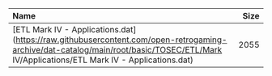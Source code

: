 |Name|Size|
|:---|---:|
|[ETL Mark IV - Applications.dat](https://raw.githubusercontent.com/open-retrogaming-archive/dat-catalog/main/root/basic/TOSEC/ETL/Mark IV/Applications/ETL Mark IV - Applications.dat)|2055|

